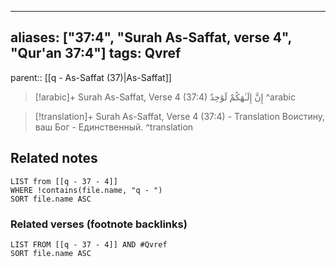 
---
aliases: ["37:4", "Surah As-Saffat, verse 4", "Qur'an 37:4"]
tags: Qvref
---

parent:: [[q - As-Saffat (37)|As-Saffat]]

> [!arabic]+ Surah As-Saffat, Verse 4 (37:4)
> <span class="quran-arabic">إِنَّ إِلَـٰهَكُمْ لَوَٰحِدٌ</span>
^arabic

> [!translation]+ Surah As-Saffat, Verse 4 (37:4) - Translation
> Воистину, ваш Бог - Единственный.
^translation



## Related notes
```dataview
LIST from [[q - 37 - 4]]
WHERE !contains(file.name, "q - ")
SORT file.name ASC
```

### Related verses (footnote backlinks)
```dataview
LIST FROM [[q - 37 - 4]] AND #Qvref
SORT file.name ASC
```

